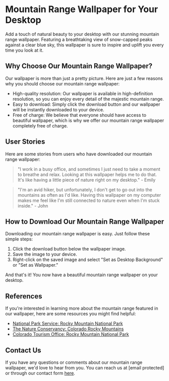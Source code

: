 <!--
Write me content for website with wallpaper which alt text is:

"A mountain range with a clear blue sky"

The name/title of the page should not be 1:1 copy of the alt text but rather a real content of the website which is using this wallpaper.

- Use markdown format 
- Start with the heading
- The content should look like a real website 
- Include real sections like references, contact, user stories, etc. use things relevant to the page purpose.
- Feel free to use structure like headings, bullets, numbering, blockquotes, paragraphs, horizontal lines, etc.
- You can use formatting like bold or _italic_
- You can include UTF-8 emojis
- Links should be only #hash anchors (and you can refer to the document itself)
- Do not include images
-->

<!--font:Montserrat-->

# Mountain Range Wallpaper for Your Desktop

Add a touch of natural beauty to your desktop with our stunning mountain range wallpaper. Featuring a breathtaking view of snow-capped peaks against a clear blue sky, this wallpaper is sure to inspire and uplift you every time you look at it.

## Why Choose Our Mountain Range Wallpaper?

Our wallpaper is more than just a pretty picture. Here are just a few reasons why you should choose our mountain range wallpaper:

- High-quality resolution: Our wallpaper is available in high-definition resolution, so you can enjoy every detail of the majestic mountain range.
- Easy to download: Simply click the download button and our wallpaper will be instantly downloaded to your device.
- Free of charge: We believe that everyone should have access to beautiful wallpaper, which is why we offer our mountain range wallpaper completely free of charge.

## User Stories

Here are some stories from users who have downloaded our mountain range wallpaper:

> "I work in a busy office, and sometimes I just need to take a moment to breathe and relax. Looking at this wallpaper helps me to do that. It's like having a little piece of nature right on my desktop." - Emily

> "I'm an avid hiker, but unfortunately, I don't get to go out into the mountains as often as I'd like. Having this wallpaper on my computer makes me feel like I'm still connected to nature even when I'm stuck inside." - John

## How to Download Our Mountain Range Wallpaper

Downloading our mountain range wallpaper is easy. Just follow these simple steps:

1. Click the download button below the wallpaper image.
2. Save the image to your device.
3. Right-click on the saved image and select "Set as Desktop Background" or "Set as Wallpaper."

And that's it! You now have a beautiful mountain range wallpaper on your desktop.

## References

If you're interested in learning more about the mountain range featured in our wallpaper, here are some resources you might find helpful:

- [National Park Service: Rocky Mountain National Park](#)
- [The Nature Conservancy: Colorado Rocky Mountains](#)
- [Colorado Tourism Office: Rocky Mountain National Park](#)

## Contact Us

If you have any questions or comments about our mountain range wallpaper, we'd love to hear from you. You can reach us at [email protected] or through our contact form [here](#contact-form).

